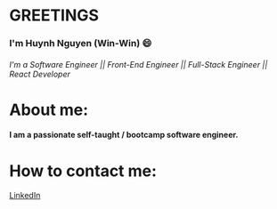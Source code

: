 # GREETINGS
### I'm Huynh Nguyen (Win-Win) 😄
###### I'm a Software Engineer || Front-End Engineer || Full-Stack Engineer || React Developer


# About me:
#### I am a passionate self-taught / bootcamp software engineer. 

# How to contact me:
[LinkedIn](https://www.linkedin.com/in/huynhtnguyen/ "Huynh's LinkedIn Profile")

<!-- - 🔭 I’m currently working on 
- 🌱 I’m currently learning Python
- 👯 I’m looking to collaborate on React/Python
- 🤔 I’m looking for help with 
- 💬 Ask me about ...
- 📫 How to reach me: ...
- 😄 Pronouns: ...
- ⚡ Fun fact: ...
 -->
